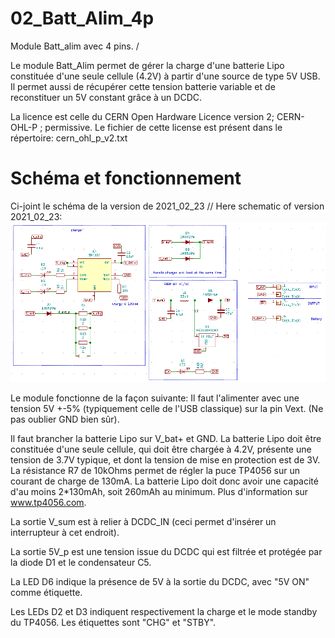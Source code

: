 
# 02_Batt_Alim_4p

Module Batt_alim avec 4 pins. /

Le module Batt_Alim permet de gérer la charge d'une batterie Lipo constituée d'une seule cellule (4.2V) à partir d'une source de type 5V USB.
Il permet aussi de récupérer cette tension batterie variable et de reconstituer un 5V constant grâce à un DCDC.

La licence est celle du CERN Open Hardware Licence version 2; CERN-OHL-P ; permissive.
Le fichier de cette license est présent dans le répertoire: cern_ohl_p_v2.txt

# Schéma et fonctionnement

Ci-joint le schéma de la version de 2021_02_23 // Here schematic of version 2021_02_23:
![02_Batt_Alim](./pictures/schema.png "schéma du module")

Le module fonctionne de la façon suivante:
Il faut l'alimenter avec une tension 5V +-5% (typiquement celle de l'USB classique) sur la pin Vext. (Ne pas oublier GND bien sûr).

Il faut brancher la batterie Lipo sur V_bat+ et GND. La batterie Lipo doit être constituée d'une seule cellule, qui doit être chargée à 4.2V, présente une tension de 3.7V typique, et dont la tension de mise en protection est de 3V. La résistance R7 de 10kOhms permet de régler la puce TP4056 sur un courant de charge de 130mA. La batterie Lipo doit donc avoir une capacité d'au moins 2*130mAh, soit 260mAh au minimum. Plus d'information sur www.tp4056.com.

La sortie V_sum est à relier à DCDC_IN (ceci permet d'insérer un interrupteur à cet endroit).

La sortie 5V_p est une tension issue du DCDC qui est filtrée et protégée par la diode D1 et le condensateur C5.

La LED D6 indique la présence de 5V à la sortie du DCDC, avec "5V ON" comme étiquette.

Les LEDs D2 et D3 indiquent respectivement la charge et le mode standby du TP4056. Les étiquettes sont "CHG" et "STBY".
